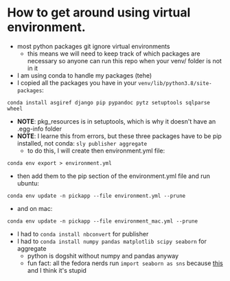 # How to get around using virtual environment.
- most python packages git ignore virtual environments
  - this means we will need to keep track of which packages are necessary so anyone can run this repo when your venv/ folder is not in it
- I am using conda to handle my packages (tehe)
- I copied all the packages you have in your `venv/lib/python3.8/site-packages`:
```
conda install asgiref django pip pypandoc pytz setuptools sqlparse wheel
```
- **NOTE**: pkg_resources is in setuptools, which is why it doesn't have an .egg-info folder
- **NOTE**: I learne this from errors, but these three packages have to be pip installed, not conda:
`sly publisher aggregate`
  - to do this, I will create then environment.yml file:
```
conda env export > environment.yml
```
  - then add them to the pip section of the environment.yml file and run ubuntu:
```
conda env update -n pickapp --file environment.yml --prune
```
- and on mac:
```
conda env update -n pickapp --file environment_mac.yml --prune
```
  - I had to `conda install nbconvert` for publisher
  - I had to `conda install numpy pandas matplotlib scipy seaborn` for aggregate
    - python is dogshit without numpy and pandas anyway
    - fun fact: all the fedora nerds run `import seaborn as sns` because [this](https://stackoverflow.com/questions/41499857/seaborn-why-import-as-sns) and I think it's stupid

